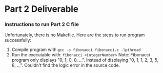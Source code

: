 # Part 2 Deliverable

### Instructions to run Part 2 C file
Unfortunately, there is no Makefile. Here are the steps to run program successfully:

1. Compile program with ``` gcc -o fibonacci fibonacci.c -lpthread ```
2. Run the executable with: ``` fibonacci <integerNumber> ``` 
Note: Fibonacci program only displays "0, 1, 0, 0, ...". Instead of displaying "0, 1, 1, 2, 3, 5, 8, ...". Couldn't find the logic error in the source code.
